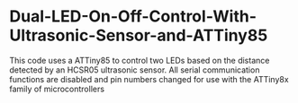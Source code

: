 # Dual-LED-On-Off-Control-With-Ultrasonic-Sensor-and-ATTiny85
This code uses a ATTiny85 to control two LEDs based on the distance detected by an HCSR05 ultrasonic sensor. All serial communication functions are disabled and pin numbers changed for use with the ATTiny8x family of microcontrollers
